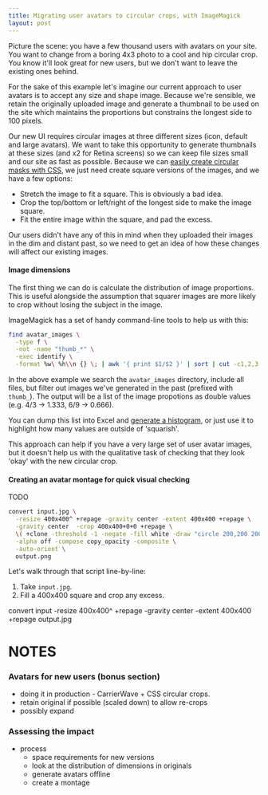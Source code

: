 ```yaml
---
title: Migrating user avatars to circular crops, with ImageMagick
layout: post
---
```

Picture the scene: you have a few thousand users with avatars on your site. You want to change from a boring 4x3 photo to a cool and hip circular crop. You know it'll look great for new users, but we don't want to leave the existing ones behind.
<!-- more -->

<!-- TODO example double-height avatar montage -->

For the sake of this example let's imagine our current approach to user avatars is to accept any size and shape image. Because we're sensible, we retain the originally uploaded image and generate a thumbnail to be used on the site which maintains the proportions but constrains the longest side to 100 pixels.

Our new UI requires circular images at three different sizes (icon, default and large avatars). We want to take this opportunity to generate thumbnails at these sizes (and x2 for Retina screens) so we can keep file sizes small and our site as fast as possible. Because we can [easily create circular masks with CSS](http://www.abeautifulsite.net/how-to-make-rounded-images-with-css/), we just need create square versions of the images, and we have a few options:

* Stretch the image to fit a square. This is obviously a bad idea.
* Crop the top/bottom or left/right of the longest side to make the image square.
* Fit the entire image within the square, and pad the excess.

Our users didn't have any of this in mind when they uploaded their images in the dim and distant past, so we need to get an idea of how these changes will affect our existing images.

#### Image dimensions
The first thing we can do is calculate the distribution of image proportions. This is useful alongside the assumption that squarer images are more likely to crop without losing the subject in the image.

ImageMagick has a set of handy command-line tools to help us with this:

```bash
find avatar_images \
  -type f \
  -not -name "thumb_*" \
  -exec identify \
  -format %w\ %h\\n {} \; | awk '{ print $1/$2 }' | sort | cut -c1,2,3
```

In the above example we search the `avatar_images` directory, include all files, but filter out images we've generated in the past (prefixed with `thumb_`). The output will be a list of the image propotions as double values (e.g. 4/3 → 1.333, 6/9 → 0.666).

You can dump this list into Excel and [generate a histogram](http://www.excel-easy.com/examples/histogram.html), or just use it to highlight how many values are outside of 'squarish'.

This approach can help if you have a very large set of user avatar images, but it doesn't help us with the qualitative task of checking that they look 'okay' with the new circular crop.

#### Creating an avatar montage for quick visual checking

TODO

```bash
convert input.jpg \
  -resize 400x400^ +repage -gravity center -extent 400x400 +repage \
  -gravity center  -crop 400x400+0+0 +repage \
  \( +clone -threshold -1 -negate -fill white -draw "circle 200,200 200,0" \) \
  -alpha off -compose copy_opacity -composite \
  -auto-orient \
  output.png
```

Let's walk through that script line-by-line:

1. Take `input.jpg`.
2. Fill a 400x400 square and crop any excess.

convert input -resize 400x400^ +repage -gravity center -extent 400x400 +repage output.jpg


# NOTES


### Avatars for new users (bonus section)
* doing it in production - CarrierWave + CSS circular crops.
* retain original if possible (scaled down) to allow re-crops
* possibly expand

### Assessing the impact

* process
  * space requirements for new versions
  * look at the distribution of dimensions in originals
  * generate avatars offline
  * create a montage
